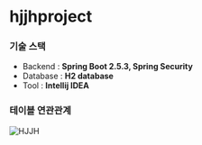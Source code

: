 # hjjhproject

### 기술 스택
- Backend : **Spring Boot 2.5.3, Spring Security**
- Database : **H2 database**
- Tool : **Intellij IDEA**


### 테이블 연관관계

![HJJH](https://user-images.githubusercontent.com/72663337/144368588-12c02b88-00b7-4bad-af69-596d7222762f.png)

